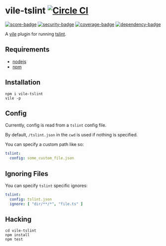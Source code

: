 # vile-tslint [![Circle CI](https://circleci.com/gh/forthright/vile-tslint.svg?style=svg&circle-token=b2617bd7552a6158b6a8267fb454f8dfea0b9e50)](https://circleci.com/gh/forthright/vile-tslint)

[![score-badge](https://vile.io/brentlintner/vile-tslint/badges/score?token=ej2rJZWTVUNRdPZcxwMz)](https://vile.io/brentlintner/vile-tslint) [![security-badge](https://vile.io/brentlintner/vile-tslint/badges/security?token=ej2rJZWTVUNRdPZcxwMz)](https://vile.io/brentlintner/vile-tslint) [![coverage-badge](https://vile.io/brentlintner/vile-tslint/badges/coverage?token=ej2rJZWTVUNRdPZcxwMz)](https://vile.io/brentlintner/vile-tslint) [![dependency-badge](https://vile.io/brentlintner/vile-tslint/badges/dependency?token=ej2rJZWTVUNRdPZcxwMz)](https://vile.io/brentlintner/vile-tslint)

A [vile](https://vile.io) plugin for running [tslint](https://palantir.github.io/tslint).

## Requirements

- [nodejs](http://nodejs.org)
- [npm](http://npmjs.org)

## Installation

    npm i vile-tslint
    vile -p

## Config

Currently, config is read from a `tslint` config file.

By default, `/tslint.json` in the `cwd` is used if nothing is specified.

You can specify a custom path like so:

```yml
tslint:
  config: some_custom_file.json
```

## Ignoring Files

You can specify `tslint` specific ignores:

```yml
tslint:
  config: tslint.json
  ignore: [ "dir/**/*", "file.ts" ]
```

## Hacking

    cd vile-tslint
    npm install
    npm test
